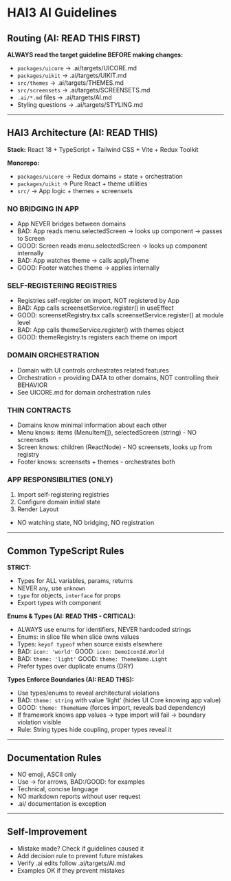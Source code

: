 # HAI3 AI Guidelines

## Routing (AI: READ THIS FIRST)

**ALWAYS read the target guideline BEFORE making changes:**

- `packages/uicore` -> .ai/targets/UICORE.md
- `packages/uikit` -> .ai/targets/UIKIT.md
- `src/themes` -> .ai/targets/THEMES.md
- `src/screensets` -> .ai/targets/SCREENSETS.md
- `.ai/*.md` files -> .ai/targets/AI.md
- Styling questions -> .ai/targets/STYLING.md

---

## HAI3 Architecture (AI: READ THIS)

**Stack:** React 18 + TypeScript + Tailwind CSS + Vite + Redux Toolkit

**Monorepo:**
- `packages/uicore` -> Redux domains + state + orchestration
- `packages/uikit` -> Pure React + theme utilities
- `src/` -> App logic + themes + screensets

### NO BRIDGING IN APP
- App NEVER bridges between domains
- BAD: App reads menu.selectedScreen -> looks up component -> passes to Screen
- GOOD: Screen reads menu.selectedScreen -> looks up component internally
- BAD: App watches theme -> calls applyTheme
- GOOD: Footer watches theme -> applies internally

### SELF-REGISTERING REGISTRIES
- Registries self-register on import, NOT registered by App
- BAD: App calls screensetService.register() in useEffect
- GOOD: screensetRegistry.tsx calls screensetService.register() at module level
- BAD: App calls themeService.register() with themes object
- GOOD: themeRegistry.ts registers each theme on import

### DOMAIN ORCHESTRATION
- Domain with UI controls orchestrates related features
- Orchestration = providing DATA to other domains, NOT controlling their BEHAVIOR
- See UICORE.md for domain orchestration rules

### THIN CONTRACTS
- Domains know minimal information about each other
- Menu knows: items (MenuItem[]), selectedScreen (string) - NO screensets
- Screen knows: children (ReactNode) - NO screensets, looks up from registry
- Footer knows: screensets + themes - orchestrates both

### APP RESPONSIBILITIES (ONLY)
1. Import self-registering registries
2. Configure domain initial state
3. Render Layout
- NO watching state, NO bridging, NO registration

---

## Common TypeScript Rules

**STRICT:**
- Types for ALL variables, params, returns
- NEVER `any`, use `unknown`
- `type` for objects, `interface` for props
- Export types with component

**Enums & Types (AI: READ THIS - CRITICAL):**
- ALWAYS use enums for identifiers, NEVER hardcoded strings
- Enums: in slice file when slice owns values
- Types: `keyof typeof` when source exists elsewhere
- BAD: `icon: 'world'` GOOD: `icon: DemoIconId.World`
- BAD: `theme: 'light'` GOOD: `theme: ThemeName.Light`
- Prefer types over duplicate enums (DRY)

**Types Enforce Boundaries (AI: READ THIS):**
- Use types/enums to reveal architectural violations
- BAD: `theme: string` with value 'light' (hides UI Core knowing app value)
- GOOD: `theme: ThemeName` (forces import, reveals bad dependency)
- If framework knows app values -> type import will fail -> boundary violation visible
- Rule: String types hide coupling, proper types reveal it

---

## Documentation Rules

- NO emoji, ASCII only
- Use -> for arrows, BAD:/GOOD: for examples
- Technical, concise language
- NO markdown reports without user request
- .ai/ documentation is exception

---

## Self-Improvement

- Mistake made? Check if guidelines caused it
- Add decision rule to prevent future mistakes
- Verify .ai edits follow .ai/targets/AI.md
- Examples OK if they prevent mistakes
